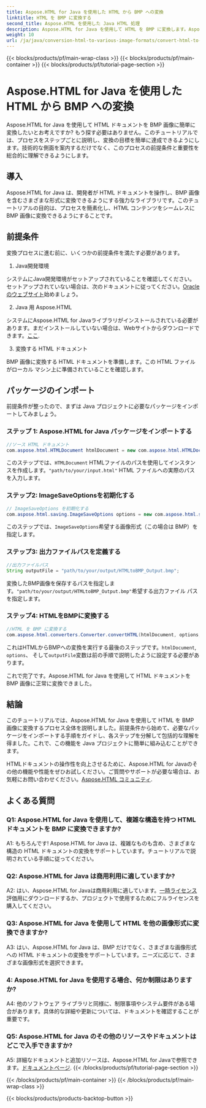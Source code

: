 ```yaml
---
title: Aspose.HTML for Java を使用した HTML から BMP への変換
linktitle: HTML を BMP に変換する
second_title: Aspose.HTML を使用した Java HTML 処理
description: Aspose.HTML for Java を使用して HTML を BMP に変換します。Aspose.HTML for Java を使用して HTML ドキュメントを BMP 画像にシームレスに変換するための包括的なチュートリアルです。
weight: 10
url: /ja/java/conversion-html-to-various-image-formats/convert-html-to-bmp/
---
```


{{< blocks/products/pf/main-wrap-class >}}
{{< blocks/products/pf/main-container >}}
{{< blocks/products/pf/tutorial-page-section >}}

# Aspose.HTML for Java を使用した HTML から BMP への変換

Aspose.HTML for Java を使用して HTML ドキュメントを BMP 画像に簡単に変換したいとお考えですか? もう探す必要はありません。このチュートリアルでは、プロセスをステップごとに説明し、変換の目標を簡単に達成できるようにします。技術的な側面を案内するだけでなく、このプロセスの前提条件と重要性を総合的に理解できるようにします。 

## 導入

Aspose.HTML for Java は、開発者が HTML ドキュメントを操作し、BMP 画像を含むさまざまな形式に変換できるようにする強力なライブラリです。このチュートリアルの目的は、プロセスを簡素化し、HTML コンテンツをシームレスに BMP 画像に変換できるようにすることです。

## 前提条件

変換プロセスに進む前に、いくつかの前提条件を満たす必要があります。

1. Java開発環境

システムにJava開発環境がセットアップされていることを確認してください。セットアップされていない場合は、次のドキュメントに従ってください。[Oracleのウェブサイト](https://www.oracle.com/java/technologies/javase-downloads.html)始めましょう。

2. Java 用 Aspose.HTML

システムにAspose.HTML for Javaライブラリがインストールされている必要があります。まだインストールしていない場合は、Webサイトからダウンロードできます。[ここ](https://releases.aspose.com/html/java/).

3. 変換する HTML ドキュメント

BMP 画像に変換する HTML ドキュメントを準備します。この HTML ファイルがローカル マシン上に準備されていることを確認します。

## パッケージのインポート

前提条件が整ったので、まずは Java プロジェクトに必要なパッケージをインポートしてみましょう。

### ステップ 1: Aspose.HTML for Java パッケージをインポートする

```java
//ソース HTML ドキュメント
com.aspose.html.HTMLDocument htmlDocument = new com.aspose.html.HTMLDocument("path/to/your/input.html");
```

このステップでは、`HTMLDocument` HTMLファイルのパスを使用してインスタンスを作成します。`"path/to/your/input.html"` HTML ファイルへの実際のパスを入力します。

### ステップ2: ImageSaveOptionsを初期化する

```java
// ImageSaveOptions を初期化する
com.aspose.html.saving.ImageSaveOptions options = new com.aspose.html.saving.ImageSaveOptions(com.aspose.html.rendering.image.ImageFormat.Bmp);
```

このステップでは、`ImageSaveOptions`希望する画像形式（この場合は BMP）を指定します。

### ステップ3: 出力ファイルパスを定義する

```java
//出力ファイルパス
String outputFile = "path/to/your/output/HTMLtoBMP_Output.bmp";
```

変換したBMP画像を保存するパスを指定します。`"path/to/your/output/HTMLtoBMP_Output.bmp"`希望する出力ファイル パスを指定します。

### ステップ4: HTMLをBMPに変換する

```java
//HTML を BMP に変換する
com.aspose.html.converters.Converter.convertHTML(htmlDocument, options, outputFile);
```

これはHTMLからBMPへの変換を実行する最後のステップです。`htmlDocument`, `options`、 そして`outputFile`変数は前の手順で説明したように設定する必要があります。

これで完了です。Aspose.HTML for Java を使用して HTML ドキュメントを BMP 画像に正常に変換できました。

## 結論

このチュートリアルでは、Aspose.HTML for Java を使用して HTML を BMP 画像に変換するプロセス全体を説明しました。前提条件から始めて、必要なパッケージをインポートする手順をガイドし、各ステップを分解して包括的な理解を得ました。これで、この機能を Java プロジェクトに簡単に組み込むことができます。

 HTMLドキュメントの操作性を向上させるために、Aspose.HTML for Javaのその他の機能や性能をぜひお試しください。ご質問やサポートが必要な場合は、お気軽にお問い合わせください。[Aspose.HTML コミュニティ](https://forum.aspose.com/).

## よくある質問

### Q1: Aspose.HTML for Java を使用して、複雑な構造を持つ HTML ドキュメントを BMP に変換できますか?

A1: もちろんです! Aspose.HTML for Java は、複雑なものも含め、さまざまな構造の HTML ドキュメントの変換をサポートしています。チュートリアルで説明されている手順に従ってください。

### Q2: Aspose.HTML for Java は商用利用に適していますか?

 A2: はい、Aspose.HTML for Javaは商用利用に適しています。[一時ライセンス](https://purchase.aspose.com/temporary-license/)評価用にダウンロードするか、プロジェクトで使用するためにフルライセンスを購入してください。

### Q3: Aspose.HTML for Java を使用して HTML を他の画像形式に変換できますか?

A3: はい、Aspose.HTML for Java は、BMP だけでなく、さまざまな画像形式への HTML ドキュメントの変換をサポートしています。ニーズに応じて、さまざまな画像形式を選択できます。

### 4: Aspose.HTML for Java を使用する場合、何か制限はありますか?

A4: 他のソフトウェア ライブラリと同様に、制限事項やシステム要件がある場合があります。具体的な詳細や更新については、ドキュメントを確認することが重要です。

### Q5: Aspose.HTML for Java のその他のリソースやドキュメントはどこで入手できますか?

A5: 詳細なドキュメントと追加リソースは、Aspose.HTML for Javaで参照できます。[ドキュメントページ](https://reference.aspose.com/html/java/).
{{< /blocks/products/pf/tutorial-page-section >}}

{{< /blocks/products/pf/main-container >}}
{{< /blocks/products/pf/main-wrap-class >}}

{{< blocks/products/products-backtop-button >}}
